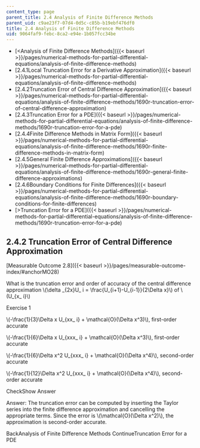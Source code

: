 ```yaml
---
content_type: page
parent_title: 2.4 Analysis of Finite Difference Methods
parent_uid: c9ae23f7-07d4-0d5c-c85b-b19ebf476df0
title: 2.4 Analysis of Finite Difference Methods
uid: 9064faf9-febc-8ca2-e94e-1b057fcc34be
---
```


*   [<Analysis of Finite Difference Methods]({{< baseurl >}}/pages/numerical-methods-for-partial-differential-equations/analysis-of-finite-difference-methods)
*   [2.4.1Local Truncation Error for a Derivative Approximation]({{< baseurl >}}/pages/numerical-methods-for-partial-differential-equations/analysis-of-finite-difference-methods)
*   [2.4.2Truncation Error of Central Difference Approximation]({{< baseurl >}}/pages/numerical-methods-for-partial-differential-equations/analysis-of-finite-difference-methods/1690r-truncation-error-of-central-difference-approximation)
*   [2.4.3Truncation Error for a PDE]({{< baseurl >}}/pages/numerical-methods-for-partial-differential-equations/analysis-of-finite-difference-methods/1690r-truncation-error-for-a-pde)
*   [2.4.4Finite Difference Methods in Matrix Form]({{< baseurl >}}/pages/numerical-methods-for-partial-differential-equations/analysis-of-finite-difference-methods/1690r-finite-difference-methods-in-matrix-form)
*   [2.4.5General Finite Difference Approximations]({{< baseurl >}}/pages/numerical-methods-for-partial-differential-equations/analysis-of-finite-difference-methods/1690r-general-finite-difference-approximations)
*   [2.4.6Boundary Conditions for Finite Differences]({{< baseurl >}}/pages/numerical-methods-for-partial-differential-equations/analysis-of-finite-difference-methods/1690r-boundary-conditions-for-finite-differences)
*   [\>Truncation Error for a PDE]({{< baseurl >}}/pages/numerical-methods-for-partial-differential-equations/analysis-of-finite-difference-methods/1690r-truncation-error-for-a-pde)

2.4.2 Truncation Error of Central Difference Approximation
----------------------------------------------------------

[Measurable Outcome 2.8]({{< baseurl >}}/pages/measurable-outcome-index/#anchorMO28)

What is the truncation error and order of accuracy of the central difference approximation \\(\\delta \_{2x}U\_ i = \\frac{U\_{i+1}-U\_{i-1}}{2\\Delta x}\\) of \\(U\_{x\_ i}\\)

Exercise 1

 \\(-\\frac{1}{3}\\Delta x U\_{xx\_ i} + \\mathcal{O}(\\Delta x^3)\\), first-order accurate

 \\(-\\frac{1}{6}\\Delta x U\_{xxx\_ i} + \\mathcal{O}(\\Delta x^3)\\), first-order accurate

 \\(-\\frac{1}{6}\\Delta x^2 U\_{xxx\_ i} + \\mathcal{O}(\\Delta x^4)\\), second-order accurate

 \\(-\\frac{1}{12}\\Delta x^2 U\_{xxx\_ i} + \\mathcal{O}(\\Delta x^4)\\), second-order accurate

CheckShow Answer

Answer: The truncation error can be computed by inserting the Taylor series into the finite difference approximation and cancelling the appropriate terms. Since the error is \\(\\mathcal{O}(\\Delta x^2)\\), the approximation is second-order accurate.

BackAnalysis of Finite Difference Methods ContinueTruncation Error for a PDE
